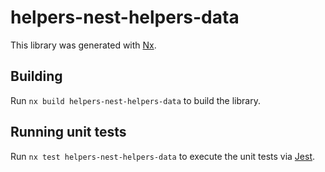 # helpers-nest-helpers-data

This library was generated with [Nx](https://nx.dev).

## Building

Run `nx build helpers-nest-helpers-data` to build the library.

## Running unit tests

Run `nx test helpers-nest-helpers-data` to execute the unit tests via [Jest](https://jestjs.io).
